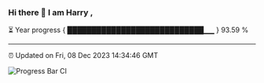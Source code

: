### Hi there 👋 I am Harry , 

⏳ Year progress { ████████████████████████████▁▁ } 93.59 %

---

⏰ Updated on Fri, 08 Dec 2023 14:34:46 GMT

![Progress Bar CI](https://github.com/duykhang68/duykhang68/workflows/Progress%20Bar%20CI/badge.svg)
